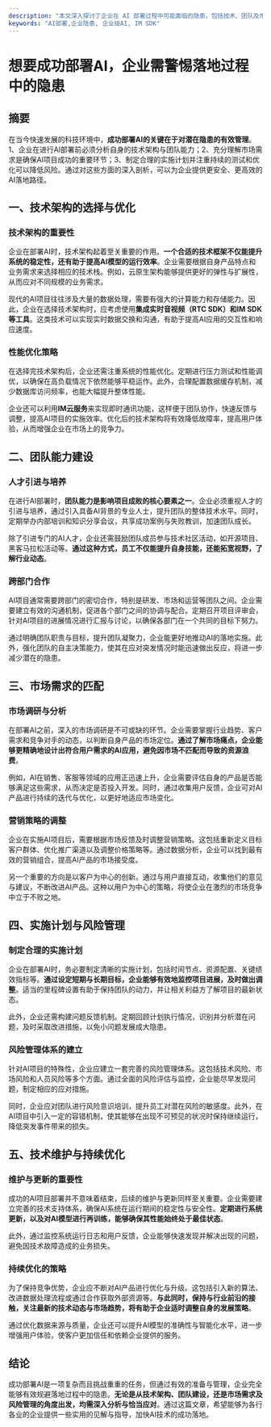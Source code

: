 ```yaml
---
description: "本文深入探讨了企业在 AI 部署过程中可能面临的隐患，包括技术、团队及市场适应性等因素，为企业提供有效的解决方案和建议。"
keywords: "AI部署,企业隐患, 企业级AI, IM SDK"
---
```

# 想要成功部署AI，企业需警惕落地过程中的隐患

## 摘要
在当今快速发展的科技环境中，**成功部署AI的关键在于对潜在隐患的有效管理**。1、企业在进行AI部署前必须分析自身的技术架构与团队能力；2、充分理解市场需求是确保AI项目成功的重要环节；3、制定合理的实施计划并注重持续的测试和优化可以降低风险。通过对这些方面的深入剖析，可以为企业提供更安全、更高效的AI落地路径。

## 一、技术架构的选择与优化
### 技术架构的重要性
企业在部署AI时，技术架构起着至关重要的作用。**一个合适的技术框架不仅能提升系统的稳定性，还有助于提高AI模型的运行效率**。企业需要根据自身产品特点和业务需求来选择相应的技术栈。例如，云原生架构能够提供更好的弹性与扩展性，从而应对不同规模的业务需求。

现代的AI项目往往涉及大量的数据处理，需要有强大的计算能力和存储能力。因此，企业在选择技术架构时，应考虑使用**集成实时音视频（RTC SDK）和IM SDK等工具**。这类技术可以实现实时数据交换和沟通，有助于提高AI应用的交互性和响应速度。

### 性能优化策略
在选择完技术架构后，企业还需注重系统的性能优化。定期进行压力测试和性能调优，以确保在高负载情况下依然能够平稳运作。此外，合理配置数据缓存机制，减少数据库访问频率，也能大幅提升整体性能。

企业还可以利用**IM云服务**来实现即时通讯功能，这样便于团队协作，快速反馈与调整，提高AI项目的实施效率。优化后的技术架构将有效降低故障率，提高用户体验，从而增强企业在市场上的竞争力。

## 二、团队能力建设
### 人才引进与培养
在进行AI部署时，**团队能力是影响项目成败的核心要素之一**。企业必须重视人才的引进与培养，通过引入具备AI背景的专业人士，提升团队的整体技术水平。同时，定期举办内部培训和知识分享会议，共享成功案例与失败教训，加速团队成长。

除了引进专门的AI人才，企业还需鼓励团队成员参与技术社区活动，如开源项目、黑客马拉松活动等。**通过这种方式，员工不仅能提升自身技能，还能拓宽视野，了解行业动态**。

### 跨部门合作
AI项目通常需要跨部门的密切合作，特别是研发、市场和运营等团队之间。企业需要建立有效的沟通机制，促进各个部门之间的协调与配合。定期召开项目评审会，针对AI项目的进展情况进行汇报与讨论，以确保各部门在一个共同的目标下努力。

通过明确团队职责与目标，提升团队凝聚力，企业能更好地推动AI的落地实施。此外，强化团队的自主决策能力，使其在应对突发情况时能迅速做出反应，将进一步减少潜在的隐患。

## 三、市场需求的匹配
### 市场调研与分析
在部署AI之前，深入的市场调研是不可或缺的环节。企业需要掌握行业趋势、客户需求和竞争对手的动态，以判断自身产品的市场定位。**通过了解市场痛点，企业能够更精确地设计出符合用户需求的AI应用，避免因市场不匹配而导致的资源浪费**。

例如，AI在销售、客服等领域的应用正迅速上升，企业需要评估自身的产品是否能够满足这些需求，从而决定是否投入开发。同时，通过收集用户反馈，企业可对AI产品进行持续的迭代与优化，以更好地适应市场变化。

### 营销策略的调整
企业在实施AI项目后，需要根据市场反馈及时调整营销策略。这包括重新定义目标客户群体、优化推广渠道以及调整价格策略等。通过数据分析，企业可以找到最有效的营销组合，提高AI产品的市场接受度。

另一个重要的方向是以客户为中心的创新。通过与用户直接互动，收集他们的意见与建议，不断改进AI产品。这种以用户为中心的策略，将使企业在激烈的市场竞争中立于不败之地。

## 四、实施计划与风险管理
### 制定合理的实施计划
企业在部署AI时，务必要制定清晰的实施计划，包括时间节点、资源配置、关键绩效指标等。**通过设定短期与长期目标，企业能够有效地监控项目进展，及时做出调整**。适当的里程碑设置有助于保持团队的动力，并让相关利益方了解项目的最新状态。

此外，企业还需构建问题反馈机制。定期回顾计划执行情况，识别并分析潜在问题，及时采取改进措施，以免小问题发展成大隐患。

### 风险管理体系的建立
针对AI项目的特殊性，企业应建立一套完善的风险管理体系。这包括技术风险、市场风险和人员风险等多个方面。通过全面的风险评估与监控，企业能尽早发现问题，制定相应的应对措施。

同时，企业应对团队进行风险意识培训，提升员工对潜在风险的敏感度。此外，在AI项目中引入一定的容错机制，使其能够在出现不可预见的状况时保持继续运行，降低突发事件带来的损失。

## 五、技术维护与持续优化
### 维护与更新的重要性
成功的AI项目部署并不意味着结束，后续的维护与更新同样至关重要。企业需要建立完善的技术支持体系，确保AI系统在运行期间的稳定性与安全性。**定期进行系统更新，以及对AI模型进行再训练，能够确保其性能始终处于最佳状态**。

此外，通过监控系统运行日志和用户反馈，企业能够快速发现并解决出现的问题，避免因技术故障造成的业务损失。

### 持续优化的策略
为了保持竞争优势，企业应不断对AI产品进行优化与升级。这包括引入新的算法、改进数据处理流程或通过合作获取外部资源等。**与此同时，保持与行业前沿的接触，关注最新的技术动态与市场趋势，将有助于企业适时调整自身的发展策略**。

通过优化数据来源与质量，企业还可以提升AI模型的准确性与智能化水平，进一步增强用户体验，使客户更加信任和依赖企业提供的服务。

## 结论
成功部署AI是一项复杂而且挑战重重的任务，但通过有效的准备与管理，企业完全能够有效规避落地过程中的隐患。**无论是从技术架构、团队建设，还是市场需求及风险管理的角度出发，均需深入分析与恰当应对**。通过这篇文章，希望能够为各行各业的企业提供一些实用的见解与指导，加快AI技术的成功落地。
